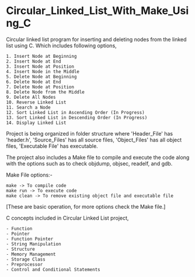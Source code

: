 # Circular_Linked_List_With_Make_Using_C

Circular linked list program for inserting and deleting nodes from the linked list using C. Which includes following options,
    
    1. Insert Node at Beginning
    2. Insert Node at End
    3. Insert Node at Position
    4. Insert Node in the Middle
    5. Delete Node at Beginning
    6. Delete Node at End
    7. Delete Node at Position
    8. Delete Node from the Middle
    9. Delete All Nodes 
    10. Reverse Linked List 
    11. Search a Node 
    12. Sort Linked List in Ascending Order (In Progress)
    13. Sort Linked List in Descending Order (In Progress)
    14. Display Linked List

Project is being organized in folder structure where 'Header_File' has 'header.h', 'Source_Files' has all source files, 'Object_Files' has all object files, 'Executable File' has executable.

The project also includes a Make file to compile and execute the code along with the options such as to check objdump, objsec, readelf, and gdb.

Make File options:-
    
    make -> To compile code
    make run -> To execute code
    make clean -> To remove existing object file and executable file
[These are basic operation, for more options check the Make file.]

C concepts included in Circular Linked List project,
    
    - Function
    - Pointer
    - Function Pointer
    - String Manipulation
    - Structure
    - Memory Management
    - Storage Class
    - Preprocessor
    - Control and Conditional Statements

